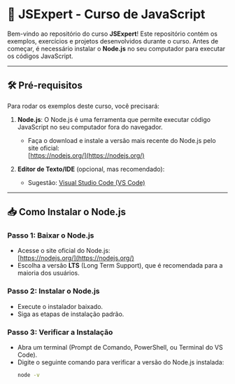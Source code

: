# 🚀 JSExpert - Curso de JavaScript

Bem-vindo ao repositório do curso **JSExpert**! Este repositório contém os exemplos, exercícios e projetos desenvolvidos durante o curso. Antes de começar, é necessário instalar o **Node.js** no seu computador para executar os códigos JavaScript.

---

## 🛠️ Pré-requisitos

Para rodar os exemplos deste curso, você precisará:

1. **Node.js**: O Node.js é uma ferramenta que permite executar código JavaScript no seu computador fora do navegador.  
   - Faça o download e instale a versão mais recente do Node.js pelo site oficial:  
     [https://nodejs.org/](https://nodejs.org/)

2. **Editor de Texto/IDE** (opcional, mas recomendado):  
   - Sugestão: [Visual Studio Code (VS Code)](https://code.visualstudio.com/)

---

## 📥 Como Instalar o Node.js

### Passo 1: Baixar o Node.js
- Acesse o site oficial do Node.js:  
  [https://nodejs.org/](https://nodejs.org/)
- Escolha a versão **LTS** (Long Term Support), que é recomendada para a maioria dos usuários.

### Passo 2: Instalar o Node.js
- Execute o instalador baixado.
- Siga as etapas de instalação padrão.

### Passo 3: Verificar a Instalação
- Abra um terminal (Prompt de Comando, PowerShell, ou Terminal do VS Code).
- Digite o seguinte comando para verificar a versão do Node.js instalada:
  ```bash
  node -v
